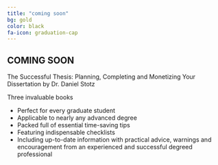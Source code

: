 ```yaml
---
title: "coming soon"
bg: gold
color: black
fa-icon: graduation-cap
---
```


## COMING SOON

The Successful Thesis: Planning, Completing and Monetizing Your Dissertation
by Dr. Daniel Stotz

Three invaluable books
*	Perfect for every graduate student
*	Applicable to nearly any advanced degree
*	Packed full of essential time-saving tips
*	Featuring indispensable checklists
*	Including up-to-date information
 with practical advice, warnings and encouragement
from an experienced and successful degreed professional
